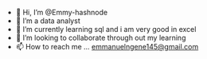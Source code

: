- 👋 Hi, I’m @Emmy-hashnode
- 👀 I’m a data analyst 
- 🌱 I’m currently learning sql and i am very good in excel 
- 💞️ I’m looking to collaborate through out my learning 
- 📫 How to reach me ... emmanuelngene145@gmail.com

<!---
Emmy-hashnode/Emmy-hashnode is a ✨ special ✨ repository because its `README.md` (this file) appears on your GitHub profile.
You can click the Preview link to take a look at your changes.
--->
